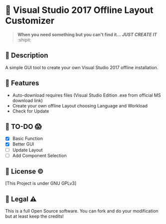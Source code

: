 # :large_blue_diamond: Visual Studio 2017 Offline Layout Customizer

> **When you need something but you can't find it... _JUST CREATE IT_** :shipit:

## :large_orange_diamond: Description
A simple GUI tool to create your own Visual Studio 2017 offline installation.

## :large_orange_diamond: Features
- Auto-download requires files (Visual Studio Edition .exe from official MS download link)
- Create your own offline Layout choosing Language and Workload
- Check for Update

## :large_orange_diamond: TO-DO :scream:
- [x] Basic Function
- [x] Better GUI
- [ ] Update Layout
- [ ] Add Component Selection

## :large_orange_diamond: License :copyright:
[This Project is under GNU GPLv3]

## :large_orange_diamond: Legal :warning:
This is a full Open Source software. You can fork and do your modification but at least keep the credits!
